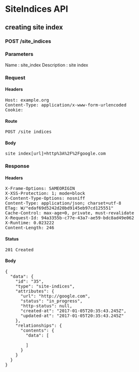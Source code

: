 # SiteIndices API

## creating site index

### POST /site_indices

### Parameters

Name : site_index
Description :  site index

### Request

#### Headers

<pre>Host: example.org
Content-Type: application/x-www-form-urlencoded
Cookie: </pre>

#### Route

<pre>POST /site_indices</pre>

#### Body

<pre>site_index[url]=http%3A%2F%2Fgoogle.com</pre>

### Response

#### Headers

<pre>X-Frame-Options: SAMEORIGIN
X-XSS-Protection: 1; mode=block
X-Content-Type-Options: nosniff
Content-Type: application/json; charset=utf-8
ETag: W/&quot;edaf69d5242d20bd9145eb97cd125551&quot;
Cache-Control: max-age=0, private, must-revalidate
X-Request-Id: 94a3355b-c77e-43a7-ae59-bdc8ad49e062
X-Runtime: 0.023222
Content-Length: 246</pre>

#### Status

<pre>201 Created</pre>

#### Body

<pre>{
  "data": {
    "id": "35",
    "type": "site-indices",
    "attributes": {
      "url": "http://google.com",
      "status": "in_progress",
      "http-status": null,
      "created-at": "2017-01-05T20:35:43.245Z",
      "updated-at": "2017-01-05T20:35:43.245Z"
    },
    "relationships": {
      "contents": {
        "data": [

        ]
      }
    }
  }
}</pre>
